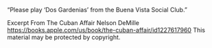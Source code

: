 “Please play ‘Dos Gardenias’ from the Buena Vista Social Club.”

Excerpt From
The Cuban Affair
Nelson DeMille
https://books.apple.com/us/book/the-cuban-affair/id1227617960
This material may be protected by copyright.